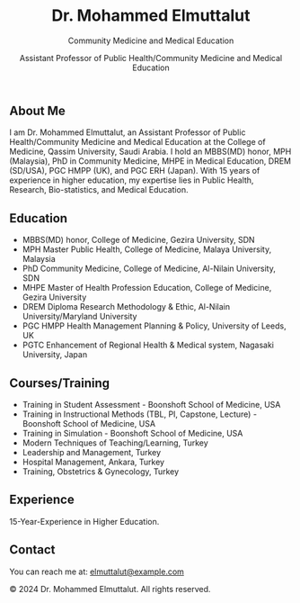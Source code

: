 </head>
<body>
    <header>
        <div class="container">
            <h1>Dr. Mohammed Elmuttalut</h1>
            <p>Community Medicine and Medical Education</p>
            <p>Assistant Professor of Public Health/Community Medicine and Medical Education</p>
        </div>
    </header>
    <div class="container">
        <div class="main">
            <section id="about">
                <h2>About Me</h2>
                <p>
                    I am Dr. Mohammed Elmuttalut, an Assistant Professor of Public Health/Community Medicine and Medical Education at the College of Medicine, Qassim University, Saudi Arabia. I hold an MBBS(MD) honor, MPH (Malaysia), PhD in Community Medicine, MHPE in Medical Education, DREM (SD/USA), PGC HMPP (UK), and PGC ERH (Japan). With 15 years of experience in higher education, my expertise lies in Public Health, Research, Bio-statistics, and Medical Education.
                </p>
            </section>
            <section id="education">
                <h2>Education</h2>
                <ul>
                    <li>MBBS(MD) honor, College of Medicine, Gezira University, SDN</li>
                    <li>MPH Master Public Health, College of Medicine, Malaya University, Malaysia</li>
                    <li>PhD Community Medicine, College of Medicine, Al-Nilain University, SDN</li>
                    <li>MHPE Master of Health Profession Education, College of Medicine, Gezira University</li>
                    <li>DREM Diploma Research Methodology & Ethic, Al-Nilain University/Maryland University</li>
                    <li>PGC HMPP Health Management Planning & Policy, University of Leeds, UK</li>
                    <li>PGTC Enhancement of Regional Health & Medical system, Nagasaki University, Japan</li>
                </ul>
            </section>
            <section id="courses">
                <h2>Courses/Training</h2>
                <ul>
                    <li>Training in Student Assessment - Boonshoft School of Medicine, USA</li>
                    <li>Training in Instructional Methods (TBL, PI, Capstone, Lecture) - Boonshoft School of Medicine, USA</li>
                    <li>Training in Simulation - Boonshoft School of Medicine, USA</li>
                    <li>Modern Techniques of Teaching/Learning, Turkey</li>
                    <li>Leadership and Management, Turkey</li>
                    <li>Hospital Management, Ankara, Turkey</li>
                    <li>Training, Obstetrics & Gynecology, Turkey</li>
                </ul>
            </section>
            <section id="experience">
                <h2>Experience</h2>
                <p>15-Year-Experience in Higher Education.</p>
            </section>
            <section id="contact">
                <h2>Contact</h2>
                <p>You can reach me at: <a href="mailto:elmuttalut@example.com">elmuttalut@example.com</a></p>
            </section>
        </div>
    </div>
    <footer>
        <div class="container">
            <p>&copy; 2024 Dr. Mohammed Elmuttalut. All rights reserved.</p>
        </div>
    </footer>
</body>
</html>

